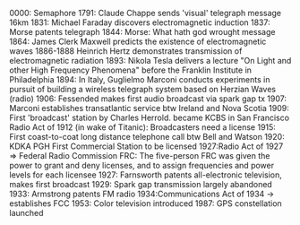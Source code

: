 0000: Semaphore
1791: Claude Chappe sends 'visual' telegraph message 16km
1831: Michael Faraday discovers electromagnetic induction
1837: Morse patents telegraph
1844: Morse: What hath god wrought message
1864: James Clerk Maxwell predicts the existence of electromagnetic waves
1886-1888 Heinrich Hertz demonstrates transmission of electromagnetic radiation
1893: Nikola Tesla delivers a lecture "On Light and other High Frequency Phenomena" before the Franklin Institute in Philadelphia
1894: In Italy, Guglielmo Marconi conducts experiments in pursuit of building a wireless telegraph system based on Herzian Waves (radio)
1906: Fessended makes first audio broadcast via spark gap tx
1907: Marconi establishes transatlantic service btw Ireland and Nova Scotia
1909: First 'broadcast' station by Charles Herrold. became KCBS in San Francisco
Radio Act of 1912 (in wake of Titanic): Broadcasters need a license
1915: First coast-to-coat long distance telephone call btw Bell and Watson
1920: KDKA PGH First Commercial Station to be licensed
1927:Radio Act of 1927 => Federal Radio Commission
FRC: The five-person FRC was given the power to grant and deny licenses, and to assign frequencies and power levels for each licensee
1927: Farnsworth patents all-electronic television, makes first broadcast
1929: Spark gap transmission largely abandoned
1933: Armstrong patents FM radio
1934:Communications Act of 1934 -> establishes FCC
1953: Color television introduced
1987: GPS constellation launched
